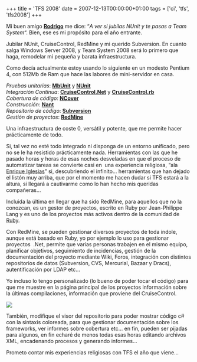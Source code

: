 +++
title = 'TFS 2008'
date = 2007-12-13T00:00:00+01:00
tags = ['ci', 'tfs', 'tfs2008']
+++

Mi buen amigo **[Rodrigo](https://web.archive.org/web/20130623113708/http://geeks.ms/blogs/rcorral/Default.aspx)** me dice: “_A ver si jubilas NUnit y te pasas a Team System_“. Bien, ese es mi propósito para el año entrante.

Jubilar NUnit, CruiseControl, RedMine y mi querido Subversion. En cuanto salga Windows Server 2008, y Team System 2008 será lo primero que haga, remodelar mi pequeña y barata infraestructura.

Como decía actualmente estoy usando lo siguiente en un modesto Pentium 4, con 512Mb de Ram que hace las labores de mini-servidor en casa.

_Pruebas unitarias_: **[MbUnit](https://web.archive.org/web/20130623113708/http://www.mbunit.com/)** y **[NUnit](https://web.archive.org/web/20130623113708/http://www.nunit.org/)**  
_Integración Continua_: **[CruiseControl.Net](https://web.archive.org/web/20130623113708/http://confluence.public.thoughtworks.org/display/CCNET/Welcome+to+CruiseControl.NET)** y **[CruiseControl.rb](https://web.archive.org/web/20130623113708/http://cruisecontrolrb.thoughtworks.com/)**  
_Cobertura de código:_ **[NCover](https://web.archive.org/web/20130623113708/http://www.ncover.com/)**  
_Construcción_: **[Nant](https://web.archive.org/web/20130623113708/http://nant.sourceforge.net/)**  
_Repositorio de código_: **[Subversion](https://web.archive.org/web/20130623113708/http://subversion.tigris.org/)**  
_Gestión de proyectos_: **[RedMine](https://web.archive.org/web/20130623113708/http://www.redmine.org/)**

Una infraestructura de coste 0, versátil y potente, que me permite hacer prácticamente de todo.

Si, tal vez no esté todo integrado ni disponga de un entorno unificado, pero no se le ha resistido prácticamente nada. Herramientas con las que he pasado horas y horas de esas noches desveladas en que el proceso de automatizar tareas se convierte casi en  una experiencia religiosa, “ala [Enrique Iglesias](https://web.archive.org/web/20130623113708/http://www.youtube.com/watch?v=aJpC5rez6xE)” si, descubriendo el infinito… herramientas que han dejado el listón muy arriba, que por el momento me hacen dudar si TFS estará a la altura, si llegará a cautivarme como lo han hecho mis queridas compañeras…

Incluida la última en llegar que ha sido RedMine, para aquellos que no la conozcan, es un gestor de proyectos, escrito en Ruby por Jean-Philippe Lang y es uno de los proyectos más activos dentro de la comunidad de [Ruby](https://web.archive.org/web/20130623113708/http://rubyforge.org/).  

Con RedMine, se pueden gestionar diversos proyectos de toda índole, aunque está basado en Ruby, yo por ejemplo lo uso para gestionar proyectos  .Net, permite que varias personas trabajen en el mismo equipo, planificar objetivos, seguimiento de incidencias, gestión de la documentación del proyecto mediante Wiki, Foros, integración con distintos repositorios de datos (Subversion, CVS, Mercurial, Bazaar y Dracs), autentificación por LDAP etc…

Yo incluso lo tengo personalizado (lo bueno de poder tocar el código) para que me muestre en la página principal de los proyectos información sobre la últimas compilaciones, información que proviene del CruiseControl.

![](/images/Sharepoint/RedMine_1.gif)

También, modifique el visor del repositorio para poder mostrar código c# con la sintaxis coloreada, para que gestionar documentación sobre los frameworks, ver informes sobre cobertura etc… en fin, pueden ser pijadas para algunos, en fin echaré de menos todas esas horas editando archivos XML, encadenando procesos y generando informes…   

Prometo contar mis experiencias religiosas con TFS el año que viene…